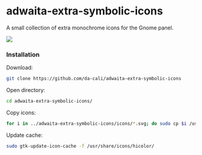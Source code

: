 # adwaita-extra-symbolic-icons
A small collection of extra monochrome icons for the Gnome panel.

<img src="https://github.com/da-cali/adwaita-extra-symbolic-icons/example.png" />

### Installation
Download:
```bash
git clone https://github.com/da-cali/adwaita-extra-symbolic-icons
```
Open directory:
```bash
cd adwaita-extra-symbolic-icons/
```

Copy icons:
```bash
for i in ../adwaita-extra-symbolic-icons/icons/*.svg; do sudo cp $i /usr/share/icons/hicolor/symbolic/apps/; done
```

Update cache:
```bash
sudo gtk-update-icon-cache -f /usr/share/icons/hicolor/
```